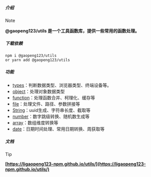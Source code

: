 ##### 介绍

> [!NOTE]
> **@gaopeng123/utils 是一个工具函数库，提供一些常用的函数处理。**
> 

##### 下载依赖

```shell
npm i @gaopeng123/utils
or yarn add @gaopeng123/utils
```

##### 功能

* [types](../src/types/README.md)：判断数据类型、浏览器类型、终端设备等。
* [object](../src/object/README.md)：处理对象数据类型
* [function](../src/function/README.md)：处理函数合并、柯理化、缓存等
* [file](../src/file/README.md)：处理文件、路径、参数拼接等
* [String](../src/string/README.md)：uuid生成、字符串长度、截取等
* [number](../src/number/README.md)：数字跳级转换、随机数生成等
* [array](../src/array/README.md)：数组维度转换等
* [date](../src/date/README.md)：日期时间处理、常用日期转换、周获取等

##### 文档

> [!TIP]
> **[https://ligaopeng123-npm.github.io/utils/](https://ligaopeng123-npm.github.io/utils/)**
> 

